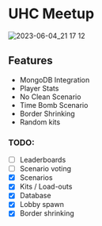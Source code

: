 # UHC Meetup

![2023-06-04_21 17 12](https://github.com/puugz/uhc-meetup/assets/33222334/6f305771-ed68-4c97-aae4-8590c28e11d7)

## Features

- MongoDB Integration
- Player Stats
- No Clean Scenario
- Time Bomb Scenario
- Border Shrinking
- Random kits

### TODO:

- [ ] Leaderboards
- [ ] Scenario voting
- [x] Scenarios
- [x] Kits / Load-outs
- [x] Database
- [x] Lobby spawn
- [x] Border shrinking
